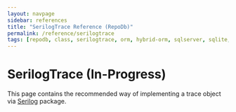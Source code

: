 ```yaml
---
layout: navpage
sidebar: references
title: "SerilogTrace Reference (RepoDb)"
permalink: /reference/serilogtrace
tags: [repodb, class, serilogtrace, orm, hybrid-orm, sqlserver, sqlite, mysql, postgresql]
---
```


# SerilogTrace (In-Progress)

This page contains the recommended way of implementing a trace object via [Serilog](https://www.nuget.org/packages/Serilog) package.
